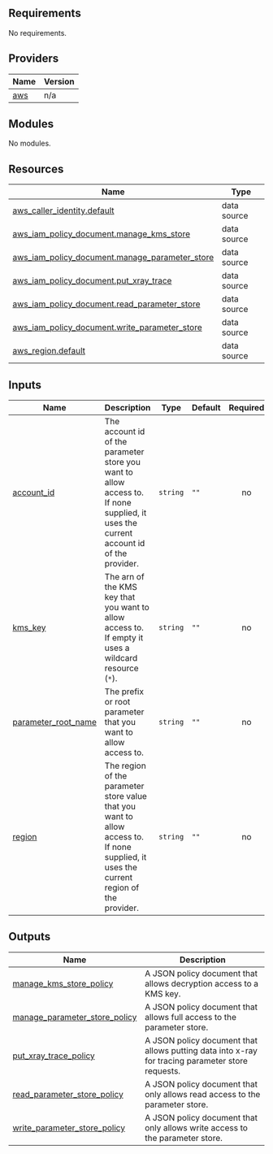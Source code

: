 <!-- markdownlint-disable -->
## Requirements

No requirements.

## Providers

| Name | Version |
|------|---------|
| <a name="provider_aws"></a> [aws](#provider\_aws) | n/a |

## Modules

No modules.

## Resources

| Name | Type |
|------|------|
| [aws_caller_identity.default](https://registry.terraform.io/providers/hashicorp/aws/latest/docs/data-sources/caller_identity) | data source |
| [aws_iam_policy_document.manage_kms_store](https://registry.terraform.io/providers/hashicorp/aws/latest/docs/data-sources/iam_policy_document) | data source |
| [aws_iam_policy_document.manage_parameter_store](https://registry.terraform.io/providers/hashicorp/aws/latest/docs/data-sources/iam_policy_document) | data source |
| [aws_iam_policy_document.put_xray_trace](https://registry.terraform.io/providers/hashicorp/aws/latest/docs/data-sources/iam_policy_document) | data source |
| [aws_iam_policy_document.read_parameter_store](https://registry.terraform.io/providers/hashicorp/aws/latest/docs/data-sources/iam_policy_document) | data source |
| [aws_iam_policy_document.write_parameter_store](https://registry.terraform.io/providers/hashicorp/aws/latest/docs/data-sources/iam_policy_document) | data source |
| [aws_region.default](https://registry.terraform.io/providers/hashicorp/aws/latest/docs/data-sources/region) | data source |

## Inputs

| Name | Description | Type | Default | Required |
|------|-------------|------|---------|:--------:|
| <a name="input_account_id"></a> [account\_id](#input\_account\_id) | The account id of the parameter store you want to allow access to. If none supplied, it uses the current account id of the provider. | `string` | `""` | no |
| <a name="input_kms_key"></a> [kms\_key](#input\_kms\_key) | The arn of the KMS key that you want to allow access to. If empty it uses a wildcard resource (`*`). | `string` | `""` | no |
| <a name="input_parameter_root_name"></a> [parameter\_root\_name](#input\_parameter\_root\_name) | The prefix or root parameter that you want to allow access to. | `string` | `""` | no |
| <a name="input_region"></a> [region](#input\_region) | The region of the parameter store value that you want to allow access to. If none supplied, it uses the current region of the provider. | `string` | `""` | no |

## Outputs

| Name | Description |
|------|-------------|
| <a name="output_manage_kms_store_policy"></a> [manage\_kms\_store\_policy](#output\_manage\_kms\_store\_policy) | A JSON policy document that allows decryption access to a KMS key. |
| <a name="output_manage_parameter_store_policy"></a> [manage\_parameter\_store\_policy](#output\_manage\_parameter\_store\_policy) | A JSON policy document that allows full access to the parameter store. |
| <a name="output_put_xray_trace_policy"></a> [put\_xray\_trace\_policy](#output\_put\_xray\_trace\_policy) | A JSON policy document that allows putting data into x-ray for tracing parameter store requests. |
| <a name="output_read_parameter_store_policy"></a> [read\_parameter\_store\_policy](#output\_read\_parameter\_store\_policy) | A JSON policy document that only allows read access to the parameter store. |
| <a name="output_write_parameter_store_policy"></a> [write\_parameter\_store\_policy](#output\_write\_parameter\_store\_policy) | A JSON policy document that only allows write access to the parameter store. |
<!-- markdownlint-restore -->
